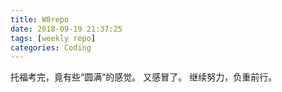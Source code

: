 ```yaml
---
title: W8repo
date: 2018-09-19 21:37:25
tags: [weekly repo]
categories: Coding
---
```

托福考完，竟有些“圆满”的感觉。
又感冒了。
继续努力，负重前行。
